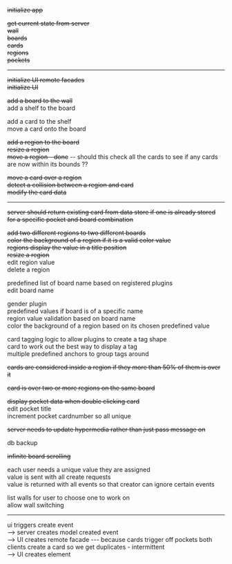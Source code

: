 ~~initialize app~~

~~get current state from server~~  
  ~~wall~~  
    ~~boards~~  
      ~~cards~~  
      ~~regions~~  
    ~~pockets~~  
    
--------
    
~~initialize UI remote facades~~  
~~initialize UI~~

~~add a board to the wall~~  
add a shelf to the board
  
add a card to the shelf  
  move a card onto the board

~~add a region to the board~~  
  ~~resize a region~~  
  ~~move a region - done~~ -- should this check all the cards to see if any cards are now within its bounds ??

~~move a card over a region~~  
  ~~detect a collision between a region and card~~  
  ~~modify the card data~~  
  
--------
  
~~server should return existing card from data store if one is already stored for a specific pocket and board combination~~
  
~~add two different regions to two different boards~~  
  ~~color the background of a region if it is a valid color value~~  
  ~~regions display the value in a title position~~  
  ~~resize a region~~  
  edit region value  
  delete a region  
  
predefined list of board name based on registered plugins  
  edit board name
  
gender plugin  
  predefined values if board is of a specific name  
  region value validation based on board name  
  color the background of a region based on its chosen predefined value
  
card tagging logic to allow plugins to create a tag shape  
  card to work out the best way to display a tag  
  multiple predefined anchors to group tags around
  
~~cards are considered inside a region if they more than 50% of them is over it~~

~~card is over two or more regions on the same board~~

~~display pocket data when double clicking card~~  
  edit pocket title  
  increment pocket cardnumber so all unique

~~server needs to update hypermedia rather than just pass message on~~

db backup

~~infinite board scrolling~~
  
each user needs a unique value they are assigned  
  value is sent with all create requests  
  value is returned with all events so that creator can ignore certain events  
  
list walls for user to choose one to work on  
  allow wall switching  
  
-----
  
ui triggers create event  
  --> server creates model created event  
    --> UI creates remote facade --- because cards trigger off pockets both clients create a card so we get duplicates - intermittent  
      --> UI creates element
